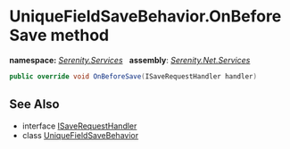 # UniqueFieldSaveBehavior.OnBeforeSave method
**namespace:** *[Serenity.Services](../../README.md#serenity.services-namespace)*   **assembly**: *[Serenity.Net.Services](../../README.md)*

```csharp
public override void OnBeforeSave(ISaveRequestHandler handler)
```

## See Also

* interface [ISaveRequestHandler](../ISaveRequestHandler.md)
* class [UniqueFieldSaveBehavior](../UniqueFieldSaveBehavior.md)